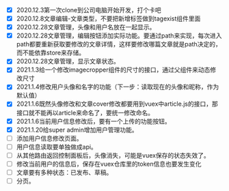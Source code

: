 - [x] 2020.12.3第一次clone到公司电脑开始开发，打个卡吧
- [x] 2020.12.8文章编辑-文章类型，不要把新增标签做到tagexist组件里面
- [x] 2020.12.28文章管理，头像和用户名放在一起显示。
- [x] 2020.12.28文章管理，编辑按钮添加实际功能。要通过path来实现，每次进入path都要重新获取要修改的文章详情，这样要修改哪篇文章就是path决定的，而不能依靠store来存储。
- [x] 2020.12.28文章管理，显示文章状态。
- [x] 2021.1.3给一个修改imagecropper组件的尺寸的接口，通过父组件来动态修改尺寸
- [x] 2021.1.4修改用户头像和名字的功能（下一步：读取现在的头像和昵称，作为默认值）
- [x] 2021.1.6既然头像修改和文章cover修改都要用到vuex中article.js的接口，那接口就不能再以article来命名了，要统一修改命名。
- [x] 2021.1.6当前用户信息修改后，要有一个上传的功能按钮。
- [x] 2021.1.20给super admin增加用户管理功能。
- [ ] 添加用户信息修改页面。
- [ ] 用户信息读取要单独做成api。
- [ ] 从其他路由返回控制面板后，头像消失，可能是vuex保存的状态失效了。
- [ ] 修改当前用户的信息后，保存在vuex仓库里的token信息也要发生变化
- [ ] 文章要有多种状态：已发布、草稿。
- [ ] 分页。